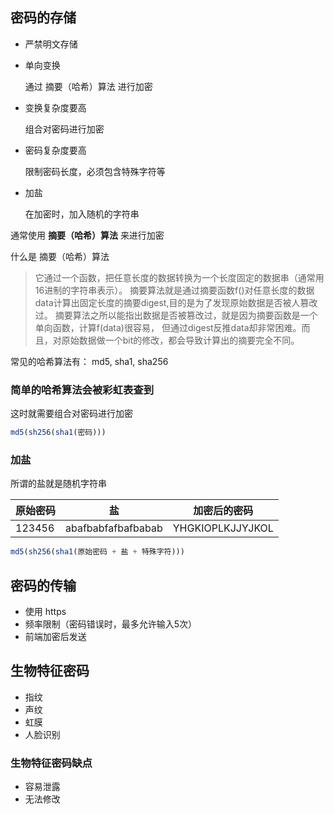 ## 密码的存储

- 严禁明文存储
- 单向变换
  
  通过 摘要（哈希）算法 进行加密
  
- 变换复杂度要高

  组合对密码进行加密
        
- 密码复杂度要高

  限制密码长度，必须包含特殊字符等
  
- 加盐

  在加密时，加入随机的字符串

通常使用 **摘要（哈希）算法** 来进行加密

什么是 摘要（哈希）算法
>它通过一个函数，把任意长度的数据转换为一个长度固定的数据串（通常用16进制的字符串表示）。
>摘要算法就是通过摘要函数f()对任意长度的数据data计算出固定长度的摘要digest,目的是为了发现原始数据是否被人篡改过。
>摘要算法之所以能指出数据是否被篡改过，就是因为摘要函数是一个单向函数，计算f(data)很容易，
>但通过digest反推data却非常困难。而且，对原始数据做一个bit的修改，都会导致计算出的摘要完全不同。


常见的哈希算法有： md5, sha1, sha256


### 简单的哈希算法会被彩虹表查到

这时就需要组合对密码进行加密
```js
md5(sh256(sha1(密码)))
```

### 加盐

所谓的盐就是随机字符串

| 原始密码  |  盐   | 加密后的密码  |
| ----  |  ----  | ----  |
| 123456 | abafbabfafbafbabab  | YHGKIOPLKJJYJKOL |
```js
md5(sh256(sha1(原始密码 + 盐 + 特殊字符)))
```

## 密码的传输 

- 使用 https
- 频率限制（密码错误时，最多允许输入5次）
- 前端加密后发送

## 生物特征密码

- 指纹
- 声纹
- 虹膜
- 人脸识别

### 生物特征密码缺点

- 容易泄露
- 无法修改 

